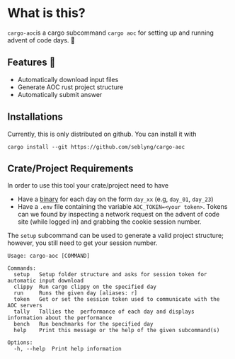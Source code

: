 # What is this?

`cargo-aoc`is a cargo subcommand `cargo aoc` for setting up and running advent of code days. :santa:

## Features :star2:

- Automatically download input files
- Generate AOC rust project structure
- Automatically submit answer

## Installations

Currently, this is only distributed on github. You can install it with

```
cargo install --git https://github.com/seblyng/cargo-aoc
```

## Crate/Project Requirements

In order to use this tool your crate/project need to have

- Have a [binary](https://doc.rust-lang.org/cargo/reference/cargo-targets.html#binaries) for each day on the form `day_xx` (e.g, `day_01`, `day_23`)
- Have a `.env` file containing the variable `AOC_TOKEN=<your token>`. Tokens can we found by inspecting a network request on the advent of code site (while logged in) and grabbing the cookie session number.

The `setup` subcommand can be used to generate a valid project structure; however, you still need to get your session number.

```
Usage: cargo-aoc [COMMAND]

Commands:
  setup   Setup folder structure and asks for session token for automatic input download
  clippy  Run cargo clippy on the specified day
  run     Runs the given day [aliases: r]
  token   Get or set the session token used to communicate with the AOC servers
  tally   Tallies the  performance of each day and displays information about the performance
  bench   Run benchmarks for the specified day
  help    Print this message or the help of the given subcommand(s)

Options:
  -h, --help  Print help information
```
